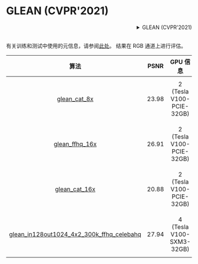 # GLEAN (CVPR'2021)

<!-- [ALGORITHM] -->

<details>
<summary align="right">GLEAN (CVPR'2021)</summary>

```bibtex
@InProceedings{chan2021glean,
  author = {Chan, Kelvin CK and Wang, Xintao and Xu, Xiangyu and Gu, Jinwei and Loy, Chen Change},
  title = {GLEAN: Generative Latent Bank for Large-Factor Image Super-Resolution},
  booktitle = {Proceedings of the IEEE conference on computer vision and pattern recognition},
  year = {2021}
}
```

</details>

<br/>

有关训练和测试中使用的元信息，请参阅[此处](https://github.com/ckkelvinchan/GLEAN)。 结果在 RGB 通道上进行评估。

|                                                    算法                                                    | PSNR  |         GPU 信息         |                                                                                                                                  下载                                                                                                                                   |
| :--------------------------------------------------------------------------------------------------------: | :---: | :----------------------: | :---------------------------------------------------------------------------------------------------------------------------------------------------------------------------------------------------------------------------------------------------------------------: |
|                            [glean_cat_8x](/configs/glean/glean_x8_2xb8_cat.py)                             | 23.98 | 2 (Tesla V100-PCIE-32GB) |                              [模型](https://download.openmmlab.com/mmediting/restorers/glean/glean_cat_8x_20210614-d3ac8683.pth) \| [日志](https://download.openmmlab.com/mmediting/restorers/glean/glean_cat_8x_20210614_145540.log.json)                              |
|                          [glean_ffhq_16x](/configs/glean/glean_x16_2xb8_ffhq.py)                           | 26.91 | 2 (Tesla V100-PCIE-32GB) |                            [模型](https://download.openmmlab.com/mmediting/restorers/glean/glean_ffhq_16x_20210527-61a3afad.pth) \| [日志](https://download.openmmlab.com/mmediting/restorers/glean/glean_ffhq_16x_20210527_194536.log.json)                            |
|                           [glean_cat_16x](/configs/glean/glean_x16_2xb8_cat.py)                            | 20.88 | 2 (Tesla V100-PCIE-32GB) |                             [模型](https://download.openmmlab.com/mmediting/restorers/glean/glean_cat_16x_20210527-68912543.pth) \| [日志](https://download.openmmlab.com/mmediting/restorers/glean/glean_cat_16x_20210527_103708.log.json)                             |
| [glean_in128out1024_4x2_300k_ffhq_celebahq](/configs/glean/glean_in128out1024_4xb2-300k_ffhq-celeba-hq.py) | 27.94 | 4 (Tesla V100-SXM3-32GB) | [模型](https://download.openmmlab.com/mmediting/restorers/glean/glean_in128out1024_4x2_300k_ffhq_celebahq_20210812-acbcb04f.pth) \| [日志](https://download.openmmlab.com/mmediting/restorers/glean/glean_in128out1024_4x2_300k_ffhq_celebahq_20210812_100549.log.json) |
